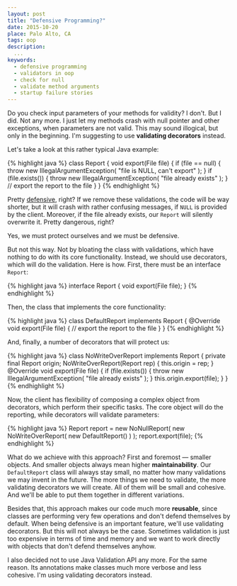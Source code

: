 ```yaml
---
layout: post
title: "Defensive Programming?"
date: 2015-10-20
place: Palo Alto, CA
tags: oop
description:
  ...
keywords:
  - defensive programming
  - validators in oop
  - check for null
  - validate method arguments
  - startup failure stories
---
```


Do you check input parameters of your methods for validity?
I don't. But I did. Not any more.
I just let my methods crash with null pointer and other exceptions,
when parameters are not valid.
This may sound illogical, but only in the beginning.
I'm suggesting to use **validating decorators** instead.

<!--more-->

Let's take a look at this rather typical Java example:

{% highlight java %}
class Report {
  void export(File file) {
    if (file == null) {
      throw new IllegalArgumentException(
        "file is NULL, can't export"
      );
    }
    if (file.exists()) {
      throw new IllegalArgumentException(
        "file already exists"
      );
    }
    // export the report to the file
  }
}
{% endhighlight %}

Pretty [defensive](https://en.wikipedia.org/wiki/Defensive_programming), right?
If we remove these validations, the code
will be way shorter, but it will crash with rather confusing messages,
if `NULL` is provided by the client. Moreover, if the file already exists,
our `Report` will silently overwrite it. Pretty dangerous, right?

Yes, we must protect ourselves and we must be defensive.

But not this way. Not by bloating the class with validations,
which have nothing to do with its core functionality. Instead, we should
use decorators, which will do the validation. Here is how. First,
there must be an interface `Report`:

{% highlight java %}
interface Report {
  void export(File file);
}
{% endhighlight %}

Then, the class that implements the core functionality:

{% highlight java %}
class DefaultReport implements Report {
  @Override
  void export(File file) {
    // export the report to the file
  }
}
{% endhighlight %}

And, finally, a number of decorators that will protect us:

{% highlight java %}
class NoWriteOverReport implements Report {
  private final Report origin;
  NoWriteOverReport(Report rep) {
    this.origin = rep;
  }
  @Override
  void export(File file) {
    if (file.exists()) {
      throw new IllegalArgumentException(
        "file already exists"
      );
    }
    this.origin.export(file);
  }
}
{% endhighlight %}

Now, the client has flexibility of composing a complex object
from decorators, which perform their specific tasks. The core object
will do the reporting, while decorators will validate parameters:

{% highlight java %}
Report report = new NoNullReport(
  new NoWriteOverReport(
    new DefaultReport()
  )
);
report.export(file);
{% endhighlight %}

What do we achieve with this approach?
First and foremost &mdash; smaller objects.
And smaller objects always mean higher **maintainability**.
Our `DefaultReport` class will always stay small, no matter
how many validations we may invent in the future. The
more things we need to validate, the more validating decorators
we will create. All of them will be small and cohesive. And we'll
be able to put them together in different variations.

Besides that, this approach makes our code much more
**reusable**, since classes are performing very few operations
and don't defend themselves by default. When being defensive
is an important feature, we'll use validating decorators. But
this will not always be the case. Sometimes validation is just
too expensive in terms of time and memory and we want to work
directly with objects that don't defend themselves anyhow.

I also decided not to use Java Validation API any more. For the
same reason. Its annotations make classes much more verbose
and less cohesive. I'm using validating decorators instead.

